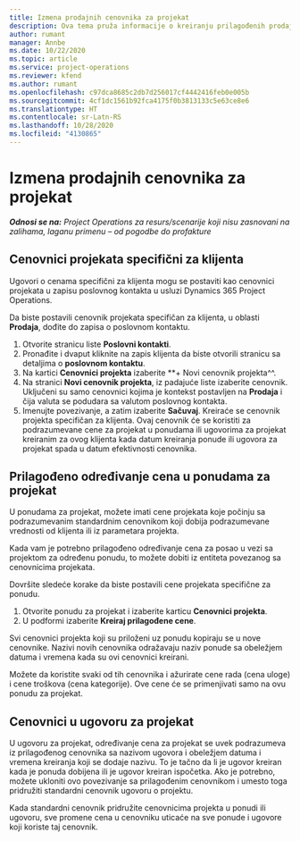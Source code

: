 ```yaml
---
title: Izmena prodajnih cenovnika za projekat
description: Ova tema pruža informacije o kreiranju prilagođenih prodajnih cenovnika.
author: rumant
manager: Annbe
ms.date: 10/22/2020
ms.topic: article
ms.service: project-operations
ms.reviewer: kfend
ms.author: rumant
ms.openlocfilehash: c97dca8685c2db7d256017cf4442416feb0e005b
ms.sourcegitcommit: 4cf1dc1561b92fca4175f0b3813133c5e63ce8e6
ms.translationtype: HT
ms.contentlocale: sr-Latn-RS
ms.lasthandoff: 10/28/2020
ms.locfileid: "4130865"
---
```

# <a name="override-project-sales-price-lists"></a>Izmena prodajnih cenovnika za projekat

_**Odnosi se na:** Project Operations za resurs/scenarije koji nisu zasnovani na zalihama, laganu primenu – od pogodbe do profakture_

## <a name="customer-specific-project-price-lists"></a>Cenovnici projekata specifični za klijenta

Ugovori o cenama specifični za klijenta mogu se postaviti kao cenovnici projekata u zapisu poslovnog kontakta u usluzi Dynamics 365 Project Operations.

Da biste postavili cenovnik projekata specifičan za klijenta, u oblasti **Prodaja**, dođite do zapisa o poslovnom kontaktu.

1. Otvorite stranicu liste **Poslovni kontakti**.
2. Pronađite i dvaput kliknite na zapis klijenta da biste otvorili stranicu sa detaljima o **poslovnom kontaktu**.
3. Na kartici **Cenovnici projekta** izaberite **+ Novi cenovnik projekta^^.
4. Na stranici **Novi cenovnik projekta**, iz padajuće liste izaberite cenovnik. Uključeni su samo cenovnici kojima je kontekst postavljen na **Prodaja** i čija valuta se podudara sa valutom poslovnog kontakta.
5. Imenujte povezivanje, a zatim izaberite **Sačuvaj**. Kreiraće se cenovnik projekta specifičan za klijenta. Ovaj cenovnik će se koristiti za podrazumevane cene za projekat u ponudama ili ugovorima za projekat kreiranim za ovog klijenta kada datum kreiranja ponude ili ugovora za projekat spada u datum efektivnosti cenovnika.

## <a name="custom-pricing-on-project-quotes"></a>Prilagođeno određivanje cena u ponudama za projekat

U ponudama za projekat, možete imati cene projekata koje počinju sa podrazumevanim standardnim cenovnikom koji dobija podrazumevane vrednosti od klijenta ili iz parametara projekta.

Kada vam je potrebno prilagođeno određivanje cena za posao u vezi sa projektom za određenu ponudu, to možete dobiti iz entiteta povezanog sa cenovnicima projekata.

Dovršite sledeće korake da biste postavili cene projekata specifične za ponudu.

1. Otvorite ponudu za projekat i izaberite karticu **Cenovnici projekta**.
2. U podformi izaberite **Kreiraj prilagođene cene**.

Svi cenovnici projekta koji su priloženi uz ponudu kopiraju se u nove cenovnike. Nazivi novih cenovnika odražavaju naziv ponude sa obeležjem datuma i vremena kada su ovi cenovnici kreirani.

Možete da koristite svaki od tih cenovnika i ažurirate cene rada (cena uloge) i cene troškova (cena kategorije). Ove cene će se primenjivati samo na ovu ponudu za projekat.

## <a name="price-lists-on-a-project-contract"></a>Cenovnici u ugovoru za projekat

U ugovoru za projekat, određivanje cena za projekat se uvek podrazumeva iz prilagođenog cenovnika sa nazivom ugovora i obeležjem datuma i vremena kreiranja koji se dodaje nazivu. To je tačno da li je ugovor kreiran kada je ponuda dobijena ili je ugovor kreiran ispočetka. Ako je potrebno, možete ukloniti ovo povezivanje sa prilagođenim cenovnikom i umesto toga pridružiti standardni cenovnik ugovoru o projektu.

Kada standardni cenovnik pridružite cenovnicima projekta u ponudi ili ugovoru, sve promene cena u cenovniku uticaće na sve ponude i ugovore koji koriste taj cenovnik.
